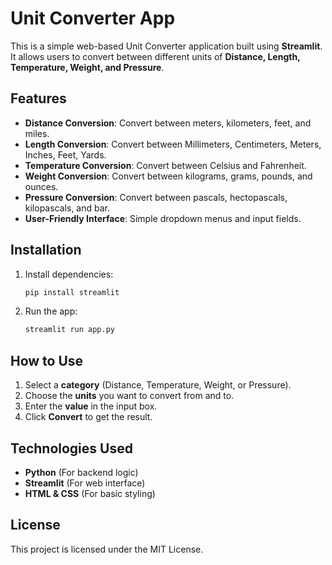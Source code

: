 # Unit Converter App

This is a simple web-based Unit Converter application built using **Streamlit**. It allows users to convert between different units of **Distance, Length, Temperature, Weight, and Pressure**.

## Features
- **Distance Conversion**: Convert between meters, kilometers, feet, and miles.
- **Length Conversion**: Convert between Millimeters, Centimeters, Meters, Inches, Feet, Yards.
- **Temperature Conversion**: Convert between Celsius and Fahrenheit.
- **Weight Conversion**: Convert between kilograms, grams, pounds, and ounces.
- **Pressure Conversion**: Convert between pascals, hectopascals, kilopascals, and bar.
- **User-Friendly Interface**: Simple dropdown menus and input fields.

## Installation

1. Install dependencies:
   ```bash
   pip install streamlit
   ```
2. Run the app:
   ```bash
   streamlit run app.py
   ```

## How to Use
1. Select a **category** (Distance, Temperature, Weight, or Pressure).
2. Choose the **units** you want to convert from and to.
3. Enter the **value** in the input box.
4. Click **Convert** to get the result.

## Technologies Used
- **Python** (For backend logic)
- **Streamlit** (For web interface)
- **HTML & CSS** (For basic styling)

## License
This project is licensed under the MIT License.

